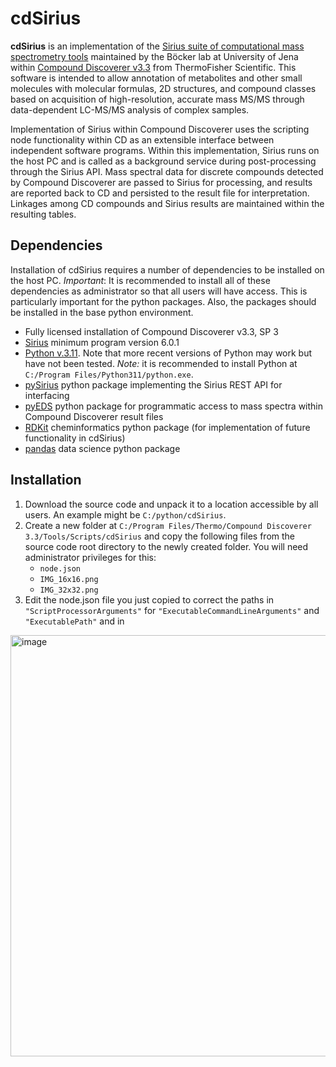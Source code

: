 # cdSirius
**cdSirius** is an implementation of the [Sirius suite of computational mass spectrometry tools](https://bio.informatik.uni-jena.de/software/sirius/) maintained by the Böcker lab at University of Jena within [Compound Discoverer v3.3](https://www.thermofisher.com/ch/en/home/industrial/mass-spectrometry/liquid-chromatography-mass-spectrometry-lc-ms/lc-ms-software/multi-omics-data-analysis/compound-discoverer-software.html) from ThermoFisher Scientific.  This software is intended to allow annotation of metabolites and other small molecules with molecular formulas, 2D structures, and compound classes based on acquisition of high-resolution, accurate mass MS/MS through data-dependent LC-MS/MS analysis of complex samples.

Implementation of Sirius within Compound Discoverer uses the scripting node functionality within CD as an extensible interface between independent software programs.  Within this implementation, Sirius runs on the host PC and is called as a background service during post-processing through the Sirius API.  Mass spectral data for discrete compounds detected by Compound Discoverer are passed to Sirius for processing, and results are reported back to CD and persisted to the result file for interpretation.  Linkages among CD compounds and Sirius results are maintained within the resulting tables.
## Dependencies
Installation of cdSirius requires a number of dependencies to be installed on the host PC.  _Important_: It is recommended to install all of these dependencies as administrator so that all users will have access.  This is particularly important for the python packages.  Also, the packages should be installed in the base python environment.
* Fully licensed installation of Compound Discoverer v3.3, SP 3
* [Sirius](https://v6.docs.sirius-ms.io/install/) minimum program version 6.0.1
* [Python v.3.11](https://www.python.org/downloads/release/python-3110/).  Note that more recent versions of Python may work but have not been tested.  _Note:_ it is recommended to install Python at `C:/Program Files/Python311/python.exe`.
* [pySirius](https://github.com/sirius-ms/sirius-client-openAPI/tree/master/client-api_python) python package implementing the Sirius REST API for interfacing
* [pyEDS](https://github.com/thermofisherlsms/pyeds/tree/master) python package for programmatic access to mass spectra within Compound Discoverer result files
* [RDKit](https://pypi.org/project/rdkit-pypi/) cheminformatics python package (for implementation of future functionality in cdSirius)
* [pandas](https://pypi.org/project/pandas/) data science python package
## Installation
1. Download the source code and unpack it to a location accessible by all users.  An example might be `C:/python/cdSirius`.
2. Create a new folder at `C:/Program Files/Thermo/Compound Discoverer 3.3/Tools/Scripts/cdSirius` and copy the following files from the source code root directory to the newly created folder.  You will need administrator privileges for this:
   - `node.json`
   - `IMG_16x16.png`
   - `IMG_32x32.png`
3. Edit the node.json file you just copied to correct the paths in `"ScriptProcessorArguments"` for `"ExecutableCommandLineArguments"` and `"ExecutablePath"` and in 
<img width="674" alt="image" src="https://github.com/user-attachments/assets/db45bb6c-96a9-40a2-ac88-aeb97f988c5b" />

